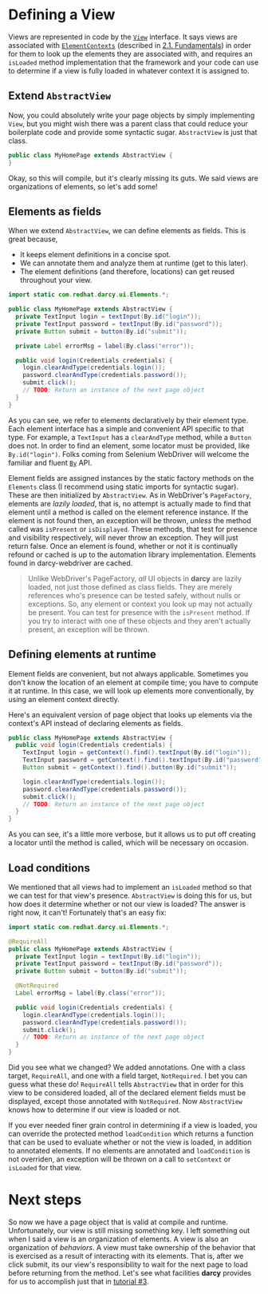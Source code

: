 # Defining a View

Views are represented in code by the  [`View`](https://github.com/darcy-framework/darcy/blob/master/src/main/java/com/redhat/darcy/ui/View.java) interface. It says views are associated with [`ElementContexts`](https://github.com/darcy-framework/darcy/blob/master/src/main/java/com/redhat/darcy/ui/View.java) (described in [2.1. Fundamentals](darcy_fundamentals.md)) in order for them to look up the elements they are associated with, and requires an `isLoaded` method implementation that the framework and your code can use to determine if a view is fully loaded in whatever context it is assigned to.

## Extend `AbstractView`

Now, you could absolutely write your page objects by simply implementing `View`, but you might wish there was a parent class that could reduce your boilerplate code and provide some syntactic sugar. `AbstractView` is just that class.

```java
public class MyHomePage extends AbstractView {
}
```

Okay, so this will compile, but it's clearly missing its guts. We said views are organizations of elements, so let's add some!

## Elements as fields

When we extend `AbstractView`, we can define elements as fields. This is great because,

* It keeps element definitions in a concise spot.
* We can annotate them and analyze them at runtime (get to this later).
* The element definitions (and therefore, locations) can get reused throughout your view.

```java
import static com.redhat.darcy.ui.Elements.*;

public class MyHomePage extends AbstractView {
  private TextInput login = textInput(By.id("login"));
  private TextInput password = textInput(By.id("password"));
  private Button submit = button(By.id("submit"));

  private Label errorMsg = label(By.class("error"));

  public void login(Credentials credentials) {
    login.clearAndType(credentials.login());
    password.clearAndType(credentials.password());
    submit.click();
    // TODO: Return an instance of the next page object
  }
}
```

As you can see, we refer to elements declaratively by their element type. Each element interface has a simple and convenient API specific to that type. For example, a `TextInput` has a `clearAndType` method, while a `Button` does not. In order to find an element, some locator must be provided, like `By.id("login")`. Folks coming from Selenium WebDriver will welcome the familiar and fluent [`By`](https://github.com/darcy-framework/darcy/blob/master/src/main/java/com/redhat/darcy/ui/By.java) API.

Element fields are assigned instances by the static factory methods on the `Elements` class (I recommend using static imports for syntactic sugar). These are then initialized by `AbstractView`. As in WebDriver's `PageFactory`, elements are _lazily loaded_, that is, no attempt is actually made to find that element until a method is called on the element reference instance. If the element is not found then, an exception will be thrown, _unless_ the method called was `isPresent` or `isDisplayed`. These methods, that test for presence and visibility respectively, will never throw an exception. They will just return false. Once an element is found, whether or not it is continually refound or cached is up to the automation library implementation. Elements found in darcy-webdriver are cached.

> Unlike WebDriver's PageFactory, _all_ UI objects in **darcy** are lazily loaded, not just those defined as class fields. They are merely references who's presence can be tested safely, without nulls or exceptions. So, any element or context you look up may not actually be present. You can test for presence with the `isPresent` method. If you try to interact with one of these objects and they aren't actually present, an exception will be thrown.

## Defining elements at runtime

Element fields are convenient, but not always applicable. Sometimes you don't know the location of an element at compile time; you have to compute it at runtime. In this case, we will look up elements more conventionally, by using an element context directly.

Here's an equivalent version of page object that looks up elements via the context's API instead of declaring elements as fields.

```java
public class MyHomePage extends AbstractView {
  public void login(Credentials credentials) {
    TextInput login = getContext().find().textInput(By.id("login"));
    TextInput password = getContext().find().textInput(By.id("password"));
    Button submit = getContext().find().button(By.id("submit"));

    login.clearAndType(credentials.login());
    password.clearAndType(credentials.password());
    submit.click();
    // TODO: Return an instance of the next page object
  }
}
```

As you can see, it's a little more verbose, but it allows us to put off creating a locator until the method is called, which will be necessary on occasion.

## Load conditions

We mentioned that all views had to implement an `isLoaded` method so that we can test for that view's presence. `AbstractView` is doing this for us, but how does it determine whether or not our view is loaded? The answer is right now, it can't! Fortunately that's an easy fix:

```java
import static com.redhat.darcy.ui.Elements.*;

@RequireAll
public class MyHomePage extends AbstractView {
  private TextInput login = textInput(By.id("login"));
  private TextInput password = textInput(By.id("password"));
  private Button submit = button(By.id("submit"));

  @NotRequired
  Label errorMsg = label(By.class("error"));

  public void login(Credentials credentials) {
    login.clearAndType(credentials.login());
    password.clearAndType(credentials.password());
    submit.click();
    // TODO: Return an instance of the next page object
  }
}
```

Did you see what we changed? We added annotations. One with a class target, `RequireAll`, and one with a field target, `NotRequired`. I bet you can guess what these do! `RequireAll` tells `AbstractView` that in order for this view to be considered loaded, all of the declared element fields must be displayed, except those annotated with `NotRequired`. Now `AbstractView` knows how to determine if our view is loaded or not.

If you ever needed finer grain control in determining if a view is loaded, you can override the protected method `loadCondition` which returns a function that can be used to evaluate whether or not the view is loaded, in addition to annotated elements. If no elements are annotated and `loadCondition` is not overriden, an exception will be thrown on a call to `setContext` or `isLoaded` for that view.

# Next steps

So now we have a page object that is valid at compile and runtime. Unfortunately, our view is still missing something key. I left something out when I said a view is an organization of elements. A view is also an organization of _behaviors_. A view must take ownership of the behavior that is exercised as a result of interacting with its elements. That is, after we click submit, its our view's responsibility to wait for the next page to load before returning from the method. Let's see what facilities **darcy** provides for us to accomplish just that in [tutorial #3](owning_behavior_in_views.md).
